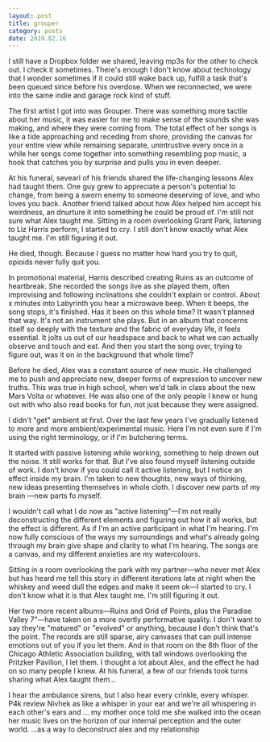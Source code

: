 ```yaml
---
layout: post
title: grouper
category: posts
date: 2019.02.16
---
```


I still have a Dropbox folder we shared, leaving mp3s for the other to check out. I check it sometimes. There's enough I don't know about technology that I wonder sometimes if it could still wake back up, fulfill a task that's been queued since before his overdose. 
When we reconnected, we were into the same indie and garage rock kind of stuff.

The first artist I got into was Grouper. There was something more tactile about her music, it was easier for me to make sense of the sounds she was making, and where they were coming from.
The total effect of her songs is like a tide approaching and receding from shore, providing the canvas for your entire view while remaining separate, unintrustive
  every once in a while her songs come together into something resembling pop music, a hook that catches you by surprise and pulls you in even deeper.
  
At his funeral, sevearl of his friends shared the life-changing lessons Alex had taught them. One guy grew to appreciate a person's potential to change, from being a sworn enemy to someone deserving of love, and who loves you back. Another friend talked about how Alex helped him accept his weirdness, an dnurture it into something he could be proud of.
  I'm still not sure what Alex taught me. Sitting in a room overlooking Grant Park, listening to Liz Harris perform, I started to cry. I still don't know exactly what Alex taught me. I'm still figuring it out.
  
He died, though. Because I guess no matter how hard you try to quit, opioids never fully quit you.

In promotional material, Harris described creating Ruins as an outcome of heartbreak. She recorded the songs live as she played them, often improvising and following inclinations she couldn't explain or control.
  About x minutes into Labyrinth you hear a microwave beep. When it beeps, the song stops, it's finished. Has it been on this whole time? 
    It wasn't planned that way. It's not an instrument she plays. But in an album that concerns itself so deeply with the texture and the fabric of everyday life, it feels essential. It jolts us out of our headspace and back to what we can actually observe and touch and eat.
      And then you start the song over, trying to figure out, was it on in the background that whole time? 

Before he died, Alex was a constant source of new music. He challenged me to push and appreciate new, deeper forms of expression to uncover new truths.
  This was true in high school, when we'd talk in class about the new Mars Volta or whatever. He was also one of the only people I knew or hung out with who also read books for fun, not just because they were assigned.

I didn't "get" ambient at first.
Over the last few years I've gradually listened to more and more ambient/experimental music.
  Here I'm not even sure if I'm using the right terminology, or if I'm butchering terms.

It started with passive listening while working, something to help drown out the noise. It still works for that. But I've also found myself listening outside of work. I don't know if you could call it active listening, but I notice an effect inside my brain. I'm taken to new thoughts, new ways of thinking, new ideas presenting themselves in whole cloth. I discover new parts of my brain —new parts fo myself.

I wouldn't call what I do now as "active listening"—I'm not really deconstructing the different elements and figuring out how it all works, but the effect is different.
  As if I'm an active participant in what I'm hearing. I'm now fully conscious of the ways my surroundings and what's already going through my brain give shape and clarity to what I'm hearing. The songs are a canvas, and my different anxieties are my watercolours. 

Sitting in a room overlooking the park with my partner—who never met Alex but has heard me tell this story in different iterations late at night when the whiskey and weed dull the edges and make it seem ok—I started to cry. I don't know what it is that Alex taught me. I'm still figuring it out.

Her two more recent albums—Ruins and Grid of Points, plus the Paradise Valley 7"—have taken on a more overtly performative quality. I don't want to say they're "matured" or "evolved" or anything, because I don't think that's the point. The records are still sparse, airy canvases that can pull intense emotions out of you if you let them.
  And in that room on the 8th floor of the Chicago Athletic Association building, with tall windows overlooking the Pritzker Pavilion, I let them.
  I thought a lot about Alex, and the effect he had on so many people I knew.
    At his funeral, a few of our friends took turns sharing what Alex taught them...
  
  
I hear the ambulance sirens, but I also hear every crinkle, every whisper. 
  P4k review Nivhek as like a whisper in your ear and we're all whispering in each other's ears and ...
    my mother once told me she walked into the ocean
    her music lives on the horizon of our internal perception and the outer world. 
        ...as a way to deconstruct alex and my relationship